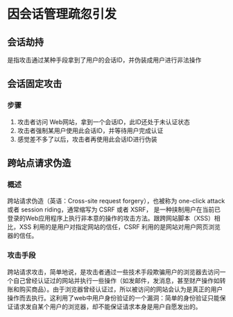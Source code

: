 # 因会话管理疏忽引发

## 会话劫持

是指攻击通过某种手段拿到了用户的会话ID，并伪装成用户进行非法操作

## 会话固定攻击

### 步骤

1. 攻击者访问 Web网站，拿到一个会话ID，此ID还处于未认证状态
2. 攻击者强制某用户使用此会话ID，并等待用户完成认证
3. 感觉差不多了以后，攻击者再使用此会话ID进行伪装

## 跨站点请求伪造

### 概述

跨站请求伪造（英语：Cross-site request forgery），也被称为 one-click attack 或者 session riding，通常缩写为 CSRF 或者 XSRF， 是一种挟制用户在当前已登录的Web应用程序上执行非本意的操作的攻击方法。跟跨网站脚本（XSS）相比，XSS 利用的是用户对指定网站的信任，CSRF 利用的是网站对用户网页浏览器的信任。

### 攻击手段

跨站请求攻击，简单地说，是攻击者通过一些技术手段欺骗用户的浏览器去访问一个自己曾经认证过的网站并执行一些操作（如发邮件，发消息，甚至财产操作如转账和购买商品）。由于浏览器曾经认证过，所以被访问的网站会认为是真正的用户操作而去执行。这利用了web中用户身份验证的一个漏洞：简单的身份验证只能保证请求发自某个用户的浏览器，却不能保证请求本身是用户自愿发出的。